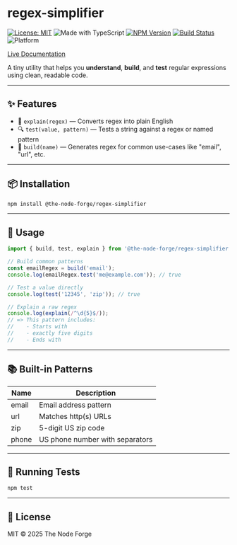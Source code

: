 # regex-simplifier

[![License: MIT](https://img.shields.io/badge/License-MIT-yellow.svg)](https://opensource.org/licenses/MIT)
![Made with TypeScript](https://img.shields.io/badge/Made%20with-TypeScript-007acc)
[![NPM Version](https://img.shields.io/npm/v/regex-simplifier)](https://www.npmjs.com/package/regex-simplifier)
[![Build Status](https://img.shields.io/github/actions/workflow/status/the-node-forge/regex-simplifier/ci.yaml?branch=main)](https://github.com/The-Node-Forge/regex-simplifier/actions)
![Platform](https://img.shields.io/badge/platform-node%20%7C%20browser-brightgreen)

[Live Documentation](https://the-node-forge.github.io/regex-simplifier/)

A tiny utility that helps you **understand**, **build**, and **test** regular
expressions using clean, readable code.

---

## ✨ Features

- 🧠 `explain(regex)` — Converts regex into plain English
- 🔍 `test(value, pattern)` — Tests a string against a regex or named pattern
- 🧱 `build(name)` — Generates regex for common use-cases like "email", "url", etc.

---

## 📦 Installation

```bash
npm install @the-node-forge/regex-simplifier
```

---

## 🚀 Usage

```ts
import { build, test, explain } from '@the-node-forge/regex-simplifier';

// Build common patterns
const emailRegex = build('email');
console.log(emailRegex.test('me@example.com')); // true

// Test a value directly
console.log(test('12345', 'zip')); // true

// Explain a raw regex
console.log(explain(/^\d{5}$/));
// => This pattern includes:
//    - Starts with
//    - exactly five digits
//    - Ends with
```

---

## 📚 Built-in Patterns

| Name  | Description                     |
| ----- | ------------------------------- |
| email | Email address pattern           |
| url   | Matches http(s) URLs            |
| zip   | 5-digit US zip code             |
| phone | US phone number with separators |

---

## 🧪 Running Tests

```bash
npm test
```

---

## 📝 License

MIT © 2025 The Node Forge
